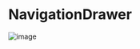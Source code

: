 # NavigationDrawer
![image](https://github.com/user-attachments/assets/b7ca1f61-448b-4ff7-8157-dddc5cef4ae7)
